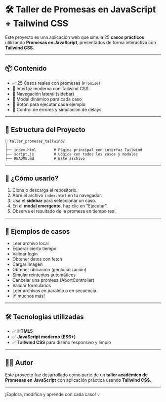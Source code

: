 # 🛠️ Taller de Promesas en JavaScript + Tailwind CSS

Este proyecto es una aplicación web que simula 25 **casos prácticos** utilizando **Promesas en JavaScript**, presentados de forma interactiva con **Tailwind CSS**.

---

## 📦 Contenido

- ✅ 25 Casos reales con promesas (`Promise`)
- 🎨 Interfaz moderna con Tailwind CSS
- 🧭 Navegación lateral (sidebar)
- 💬 Modal dinámico para cada caso
- 🧪 Botón para ejecutar cada ejemplo
- 🚫 Control de errores y simulación de delays

---

## 🧱 Estructura del Proyecto

```
📁 taller_promesas_tailwind/
│
├── index.html        # Página principal con interfaz Tailwind
├── script.js         # Lógica con todos los casos y modales
├── README.md         # Este archivo
```

---

## 🚀 ¿Cómo usarlo?

1. Clona o descarga el repositorio.
2. Abre el archivo `index.html` en tu navegador.
3. Usa el **sidebar** para seleccionar un caso.
4. En el **modal emergente**, haz clic en "Ejecutar".
5. Observa el resultado de la promesa en tiempo real.

---

## 🧩 Ejemplos de casos

- Leer archivo local
- Esperar cierto tiempo
- Validar login
- Obtener datos con fetch
- Cargar imagen
- Obtener ubicación (geolocalización)
- Simular reintentos automáticos
- Cancelar una promesa (AbortController)
- Validar formularios
- Leer archivos en paralelo o en secuencia
- ¡Y muchos más!

---

## 🛠 Tecnologías utilizadas

- ✅ **HTML5**
- ✅ **JavaScript moderno (ES6+)**
- ✅ **Tailwind CSS** para diseño responsivo y limpio

---

## 🧑‍💻 Autor

Este proyecto fue desarrollado como parte de un **taller académico de Promesas en JavaScript** con aplicación práctica usando **Tailwind CSS**.

---

¡Explora, modifica y aprende con cada caso! 💡